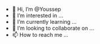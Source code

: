 - 👋 Hi, I’m @Youssep
- 👀 I’m interested in ...
- 🌱 I’m currently learning ...
- 💞️ I’m looking to collaborate on ...
- 📫 How to reach me ...

<!---
Youssep/Youssep is a ✨ special ✨ repository because its `README.md` (this file) appears on your GitHub profile.
You can click the Preview link to take a look at your changes.
--->

